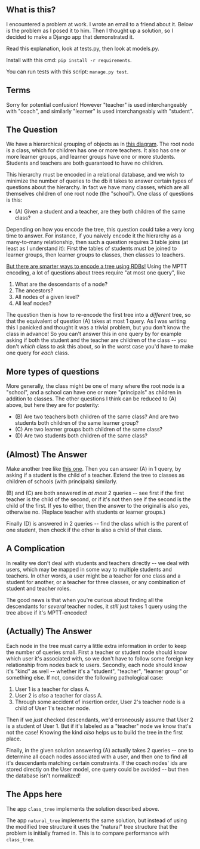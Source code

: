 What is this?
-------

I encountered a problem at work.
I wrote an email to a friend about it.
Below is the problem as I posed it to him.
Then I thought up a solution, so I decided to make a Django app that demonstrated it.

Read this explanation, look at tests.py, then look at models.py.

Install with this cmd: `pip install -r requirements`.

You can run tests with this script: `manage.py test`.

Terms
----
Sorry for potential confusion! However "teacher" is used interchangeably with "coach", and similarly "learner" is used
interchangeably with "student".

The Question
----- 

We have a hierarchical grouping of objects as in [this diagram](https://docs.google.com/drawings/d/1CI_li7fqYpymWDwbhpjkzpB9es76-nzH5lp4hm7akZA/edit).
The root node is a class, which for children has one or more teachers.
It also has one or more learner groups, and learner groups have one or more students.
Students and teachers are both guaranteed to have no children.

This hierarchy must be encoded in a relational database, and we wish to minimize the number of queries to the db it 
takes to answer certain types of questions about the hierarchy. In fact we have many classes, which are all themselves
children of one root node (the "school"). One class of questions is this:

* (A) Given a student and a teacher, are they both children of the same class?

Depending on how you encode the tree, this question could take a very long time to answer. For instance, if you 
naively encode it the hierarchy as a many-to-many relationship, then such a question requires 3 table joins (at least 
as I understand it): First the tables of students must be joined to learner groups, then learner groups to classes, 
then classes to teachers.

[But there are smarter ways to encode a tree using RDBs!](http://www.sitepoint.com/hierarchical-data-database/)
Using the MPTT encoding, a lot of questions about trees require "at most one query", like

1. What are the descendants of a node?
2. The ancestors?
3. All nodes of a given level?
4. All leaf nodes?

The question then is how to re-encode the first tree into a *different* tree, so that the equivalent of question (A) 
takes at most 1 query. As I was writing this I panicked and thought it was a trivial problem, but you don't know the 
class in advance! So you can't answer this in one query by for example asking if both the student and the teacher are 
children of the class -- you don't *which* class to ask this about, so in the worst case you'd have to make one query 
for *each* class.

More types of questions
----

More generally, the class might be one of many where the root node is a "school", and a school 
can have one or more "principals" as children in addition to classes. The other questions I think can be reduced to 
(A) above, but here they are for posterity:

* (B) Are two teachers both children of the same class? And are two students both children of the same learner group?
* (C) Are two learner groups both children of the same class?
* (D) Are two students both children of the same class?

(Almost) The Answer
-----

Make another tree like [this one](https://docs.google.com/drawings/d/1mnUVKryNqHRo8X6Rp86KVtRdQrtYyPA44P488wA5JXw/edit).
Then you can answer (A) in 1 query, by asking if a student is the child of a teacher. Extend the tree to classes as
children of schools (with principals) similarly.

(B) and (C) are both answered in *at most* 2 queries -- see first if the first teacher is the child of the second, or if 
it's not then see if the second is the child of the first. If yes to either, then the answer to the original is also 
yes, otherwise no. (Replace teacher with students or learner groups.)

Finally (D) is answered in 2 queries -- find the class which is the parent of one student, then check if the other
is also a child of that class.

A Complication
-----

In reality we don't deal with students and teachers directly -- we deal with users, which may be mapped in some
way to multiple students and teachers. In other words, a user might be a teacher for one class and a student for
another, or a teacher for three classes, or any combination of student and teacher roles.

The good news is that when you're curious about finding all the descendants for *several* teacher nodes, it *still* 
just takes 1 query using the tree above if it's MPTT-encoded!

(Actually) The Answer
------

Each node in the tree must carry a little extra information in order to keep the number of queries small.
First a teacher or student node should know which user it's associated with, so we don't have to follow some foreign
key relationship from nodes back to users. Secondly, each node should know it's "kind" as well -- whether it's a
"student", "teacher", "learner group" or something else. If not, consider the following pathological 
case:

1. User 1 is a teacher for class A.
2. User 2 is *also* a teacher for class A.
3. Through some accident of insertion order, User 2's teacher node is a child of User 1's teacher node.

Then if we *just* checked descendants, we'd erroneously assume that User 2 is a student of User 1. But if it's
labeled as a "teacher" node we know that's not the case! Knowing the kind *also* helps us to build the tree in the 
first place.

Finally, in the given solution answering (A) actually takes 2 queries -- one to determine all coach nodes associated
with a user, and then one to find all it's descendants matching certain constraints. If the coach nodes' ids are stored
directly on the User model, one query could be avoided -- but then the database isn't normalized!

The Apps here
-------------
The app `class_tree` implements the solution described above.

The app `natural_tree` implements the same solution, but instead of using the modified tree structure it uses the 
"natural" tree structure that the problem is initially framed in. This is to compare performance with `class_tree`.
